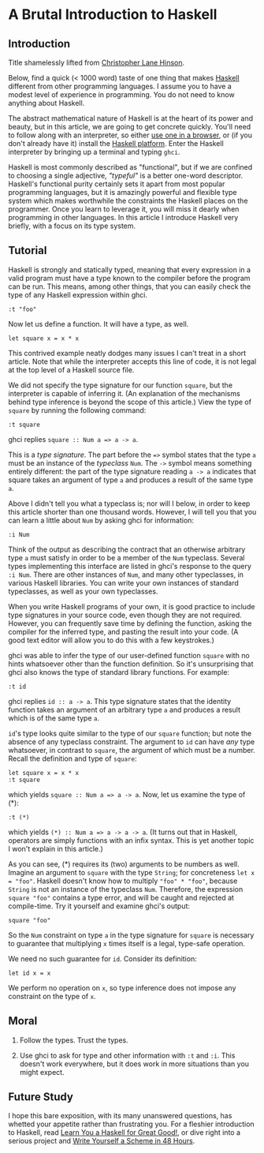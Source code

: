 # A Brutal Introduction to Haskell
## Introduction
Title shamelessly lifted from [Christopher Lane Hinson](http://blog.downstairspeople.org/2010/06/14/a-brutal-introduction-to-arrows/).

Below, find a quick (< 1000 word) taste of one thing that makes [Haskell](https://en.wikipedia.org/wiki/Haskell_%28programming_language%29) different from other programming languages. I assume you to have a modest level of experience in programming. You do not need to know anything about Haskell.

The abstract mathematical nature of Haskell is at the heart of its power and beauty, but in this article, we are going to get concrete quickly. You'll need to follow along with an interpreter, so either [use one in a browser](ghc.io), or (if you don't already have it) install the [Haskell platform](http://www.haskell.org/platform/). Enter the Haskell interpreter by bringing up a terminal and typing `ghci`.

Haskell is most commonly described as "functional", but if we are confined to choosing a single adjective, *"typeful"* is a better one-word descriptor. Haskell's functional purity certainly sets it apart from most popular programming languages, but it is amazingly powerful and flexible type system which makes worthwhile the constraints the Haskell places on the programmer. Once you learn to leverage it, you will miss it dearly when programming in other languages. In this article I introduce Haskell very briefly, with a focus on its type system.

## Tutorial
Haskell is strongly and statically typed, meaning that every expression in a valid program must have a type known to the compiler before the program can be run. This means, among other things, that you can easily check the type of any Haskell expression within ghci.

    :t "foo"

Now let us define a function. It will have a type, as well.

    let square x = x * x

This contrived example neatly dodges many issues I can't treat in a short article. Note that while the interpreter accepts this line of code, it is not legal at the top level of a Haskell source file.

We did not specify the type signature for our function `square`, but the interpreter is capable of inferring it. (An explanation of the mechanisms behind type inference is beyond the scope of this article.) View the type of `square` by running the following command:

    :t square

ghci replies `square :: Num a => a -> a`.

This is a *type signature*. The part before the `=>` symbol states that the type `a` must be an instance of the *typeclass* `Num`. The `->` symbol means something entirely different: the part of the type signature reading `a -> a` indicates that square takes an argument of type `a` and produces a result of the same type `a`.

Above I didn't tell you what a typeclass is; nor will I below, in order to keep this article shorter than one thousand words. However, I will tell you that you can learn a little about `Num` by asking ghci for information:

    :i Num

Think of the output as describing the contract that an otherwise arbitrary type `a` must satisfy in order to be a member of the `Num` typeclass. Several types implementing this interface are listed in ghci's response to the query `:i Num`. There are other instances of `Num`, and many other typeclasses, in various Haskell libraries. You can write your own instances of standard typeclasses, as well as your own typeclasses.

When you write Haskell programs of your own, it is good practice to include type signatures in your source code, even though they are not required. However, you can frequently save time by defining the function, asking the compiler for the inferred type, and pasting the result into your code. (A good text editor will allow you to do this with a few keystrokes.)

ghci was able to infer the type of our user-defined function `square` with no hints whatsoever other than the function definition. So it's unsurprising that ghci also knows the type of standard library functions. For example:

    :t id

ghci replies `id :: a -> a`. This type signature states that the identity function takes an argument of an arbitrary type `a` and produces a result which is of the same type `a`.

`id`'s type looks quite similar to the type of our `square` function; but note the absence of any typeclass constraint. The argument to `id` can have *any* type whatsoever, in contrast to `square`, the argument of which must be a number. Recall the definition and type of `square`:

    let square x = x * x
    :t square

which yields `square :: Num a => a -> a`. Now, let us examine the type of (*):

    :t (*)

which yields `(*) :: Num a => a -> a -> a`. (It turns out that in Haskell, operators are simply functions with an infix syntax. This is yet another topic I won't explain in this article.)

As you can see, (*) requires its (two) arguments to be numbers as well. Imagine an argument to `square` with the type `String`; for concreteness `let x = "foo"`. Haskell doesn't know how to multiply `"foo" * "foo"`, because `String` is not an instance of the typeclass `Num`. Therefore, the expression `square "foo"` contains a type error, and will be caught and rejected at compile-time. Try it yourself and examine ghci's output:

    square "foo"

So the `Num` constraint on type `a` in the type signature for `square` is necessary to guarantee that multiplying `x` times itself is a legal, type-safe operation.

We need no such guarantee for `id`. Consider its definition:

    let id x = x

We perform no operation on `x`, so type inference does not impose any constraint on the type of `x`.

## Moral
1. Follow the types. Trust the types.

2. Use ghci to ask for type and other information with `:t` and `:i`. This doesn't work everywhere, but it does work in more situations than you might expect.

## Future Study
I hope this bare exposition, with its many unanswered questions, has whetted your appetite rather than frustrating you. For a fleshier introduction to Haskell, read [Learn You a Haskell for Great Good!](http://learnyouahaskell.com/chapters), or dive right into a serious project and [Write Yourself a Scheme in 48 Hours](https://en.wikibooks.org/wiki/Write_Yourself_a_Scheme_in_48_Hours).

